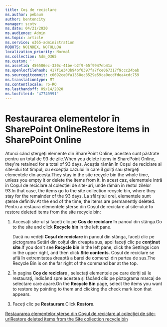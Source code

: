 ```yaml
---
title: Coș de reciclare
ms.author: pebaum
author: bentoncity
manager: scotv
ms.date: 04/21/2020
ms.audience: Admin
ms.topic: article
ms.service: o365-administration
ROBOTS: NOINDEX, NOFOLLOW
localization_priority: Normal
ms.collection: Adm_O365
ms.custom: ''
ms.assetid: 456586ec-330c-41be-b2f9-65f9947eb41a
ms.openlocfilehash: 417f1e343b94bf0397fa7fce067317f9ccc24bab
ms.sourcegitcommit: c6692ce0fa1358ec3529e59ca0ecdfdea4cdc759
ms.translationtype: MT
ms.contentlocale: ro-RO
ms.lasthandoff: 09/14/2020
ms.locfileid: "47740991"
---
```

# <a name="restore-items-in-sharepoint-online"></a><span data-ttu-id="88dec-102">Restaurarea elementelor în SharePoint Online</span><span class="sxs-lookup"><span data-stu-id="88dec-102">Restore items in SharePoint Online</span></span>

<span data-ttu-id="88dec-103">Atunci când ștergeți elemente din SharePoint Online, acestea sunt păstrate pentru un total de 93 de zile.</span><span class="sxs-lookup"><span data-stu-id="88dec-103">When you delete items in SharePoint Online, they're retained for a total of 93 days.</span></span> <span data-ttu-id="88dec-104">Aceștia rămân în Coșul de reciclare al site-ului tot timpul, cu excepția cazului în care îl goliți sau ștergeți elementele din acesta.</span><span class="sxs-lookup"><span data-stu-id="88dec-104">They stay in the site recycle bin the whole time, unless you empty it or delete the items from it.</span></span> <span data-ttu-id="88dec-105">În acest caz, elementele intră în Coșul de reciclare al colecției de site-uri, unde rămân în restul zilelor 93.</span><span class="sxs-lookup"><span data-stu-id="88dec-105">In that case, the items go to the site collection recycle bin, where they stay for the remainder of the 93 days.</span></span> <span data-ttu-id="88dec-106">La sfârșitul orei, elementele sunt șterse definitiv.</span><span class="sxs-lookup"><span data-stu-id="88dec-106">At the end of the time, the items are permanently deleted.</span></span> <span data-ttu-id="88dec-107">Pentru a restaura elementele șterse din Coșul de reciclare al site-ului:</span><span class="sxs-lookup"><span data-stu-id="88dec-107">To restore deleted items from the site recycle bin:</span></span>
  
1. <span data-ttu-id="88dec-108">Accesați site-ul și faceți clic pe **Coș de reciclare** în panoul din stânga.</span><span class="sxs-lookup"><span data-stu-id="88dec-108">Go to the site and click **Recycle bin** in the left pane.</span></span> 
    
    <span data-ttu-id="88dec-109">Dacă nu vedeți **Coșul de reciclare** în panoul din stânga, faceți clic pe pictograma Setări din colțul din dreapta sus, apoi faceți clic pe **conținut site**.</span><span class="sxs-lookup"><span data-stu-id="88dec-109">If you don't see **Recycle bin** in the left pane, click the Settings icon in the upper right, and then click **Site contents**.</span></span> <span data-ttu-id="88dec-110">Coșul de reciclare se află în extremitatea dreaptă a barei de comenzi din partea de sus.</span><span class="sxs-lookup"><span data-stu-id="88dec-110">The Recycle Bin is on the far right of the command bar at the top.</span></span>
    
2. <span data-ttu-id="88dec-111">În pagina **Coș de reciclare** , selectați elementele pe care doriți să le restaurați, indicând spre acestea și făcând clic pe pictograma marcaj de selectare care apare.</span><span class="sxs-lookup"><span data-stu-id="88dec-111">On the **Recycle Bin** page, select the items you want to restore by pointing to them and clicking the check mark icon that appears.</span></span> 
    
3. <span data-ttu-id="88dec-112">Faceți clic pe **Restaurare**.</span><span class="sxs-lookup"><span data-stu-id="88dec-112">Click **Restore**.</span></span>
    
[<span data-ttu-id="88dec-113">Restaurarea elementelor șterse din Coșul de reciclare al colecției de site-uri</span><span class="sxs-lookup"><span data-stu-id="88dec-113">Restore deleted items from the Site collection recycle bin</span></span>](https://go.microsoft.com/fwlink/?linkid=866439)
  

